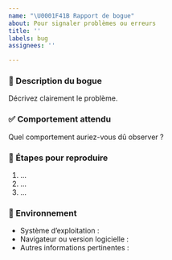 ```yaml
---
name: "\U0001F41B Rapport de bogue"
about: Pour signaler problèmes ou erreurs
title: ''
labels: bug
assignees: ''

---
```


### 🐞 Description du bogue
Décrivez clairement le problème.

### ✅ Comportement attendu
Quel comportement auriez-vous dû observer ?

### 🔁 Étapes pour reproduire
1. ...
2. ...
3. ...

### 🧪 Environnement
- Système d’exploitation :
- Navigateur ou version logicielle :
- Autres informations pertinentes :
